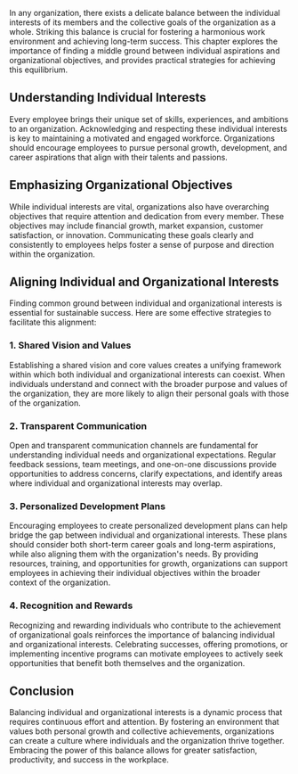 
In any organization, there exists a delicate balance between the individual interests of its members and the collective goals of the organization as a whole. Striking this balance is crucial for fostering a harmonious work environment and achieving long-term success. This chapter explores the importance of finding a middle ground between individual aspirations and organizational objectives, and provides practical strategies for achieving this equilibrium.

Understanding Individual Interests
----------------------------------

Every employee brings their unique set of skills, experiences, and ambitions to an organization. Acknowledging and respecting these individual interests is key to maintaining a motivated and engaged workforce. Organizations should encourage employees to pursue personal growth, development, and career aspirations that align with their talents and passions.

Emphasizing Organizational Objectives
-------------------------------------

While individual interests are vital, organizations also have overarching objectives that require attention and dedication from every member. These objectives may include financial growth, market expansion, customer satisfaction, or innovation. Communicating these goals clearly and consistently to employees helps foster a sense of purpose and direction within the organization.

Aligning Individual and Organizational Interests
------------------------------------------------

Finding common ground between individual and organizational interests is essential for sustainable success. Here are some effective strategies to facilitate this alignment:

### 1. Shared Vision and Values

Establishing a shared vision and core values creates a unifying framework within which both individual and organizational interests can coexist. When individuals understand and connect with the broader purpose and values of the organization, they are more likely to align their personal goals with those of the organization.

### 2. Transparent Communication

Open and transparent communication channels are fundamental for understanding individual needs and organizational expectations. Regular feedback sessions, team meetings, and one-on-one discussions provide opportunities to address concerns, clarify expectations, and identify areas where individual and organizational interests may overlap.

### 3. Personalized Development Plans

Encouraging employees to create personalized development plans can help bridge the gap between individual and organizational interests. These plans should consider both short-term career goals and long-term aspirations, while also aligning them with the organization's needs. By providing resources, training, and opportunities for growth, organizations can support employees in achieving their individual objectives within the broader context of the organization.

### 4. Recognition and Rewards

Recognizing and rewarding individuals who contribute to the achievement of organizational goals reinforces the importance of balancing individual and organizational interests. Celebrating successes, offering promotions, or implementing incentive programs can motivate employees to actively seek opportunities that benefit both themselves and the organization.

Conclusion
----------

Balancing individual and organizational interests is a dynamic process that requires continuous effort and attention. By fostering an environment that values both personal growth and collective achievements, organizations can create a culture where individuals and the organization thrive together. Embracing the power of this balance allows for greater satisfaction, productivity, and success in the workplace.
